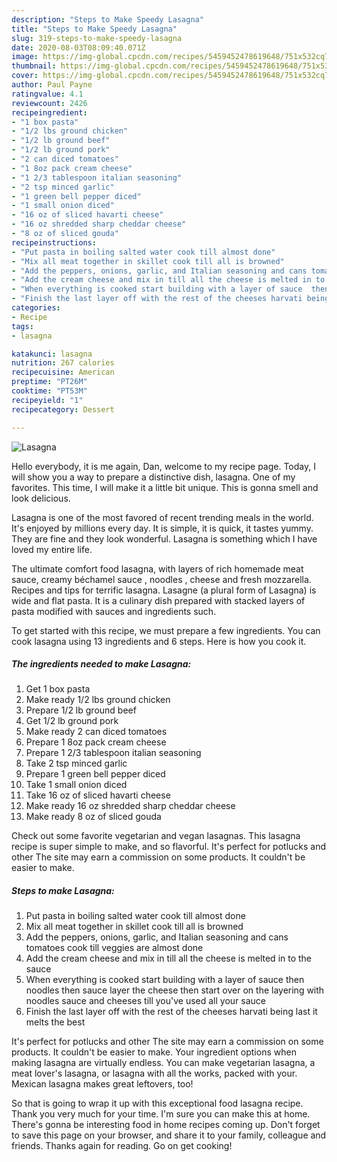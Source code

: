 ```yaml
---
description: "Steps to Make Speedy Lasagna"
title: "Steps to Make Speedy Lasagna"
slug: 319-steps-to-make-speedy-lasagna
date: 2020-08-03T08:09:40.071Z
image: https://img-global.cpcdn.com/recipes/5459452478619648/751x532cq70/lasagna-recipe-main-photo.jpg
thumbnail: https://img-global.cpcdn.com/recipes/5459452478619648/751x532cq70/lasagna-recipe-main-photo.jpg
cover: https://img-global.cpcdn.com/recipes/5459452478619648/751x532cq70/lasagna-recipe-main-photo.jpg
author: Paul Payne
ratingvalue: 4.1
reviewcount: 2426
recipeingredient:
- "1 box pasta"
- "1/2 lbs ground chicken"
- "1/2 lb ground beef"
- "1/2 lb ground pork"
- "2 can diced tomatoes"
- "1 8oz pack cream cheese"
- "1 2/3 tablespoon italian seasoning"
- "2 tsp minced garlic"
- "1 green bell pepper diced"
- "1 small onion diced"
- "16 oz of sliced havarti cheese"
- "16 oz shredded sharp cheddar cheese"
- "8 oz of sliced gouda"
recipeinstructions:
- "Put pasta in boiling salted water cook till almost done"
- "Mix all meat together in skillet cook till all is browned"
- "Add the peppers, onions, garlic, and Italian seasoning and cans tomatoes cook till veggies are almost done"
- "Add the cream cheese and mix in till all the cheese is melted in to the sauce"
- "When everything is cooked start building with a layer of sauce  then noodles then sauce layer the cheese then start over on the layering with noodles sauce and cheeses till you&#39;ve used all your sauce"
- "Finish the last layer off with the rest of the cheeses harvati being last it melts the best"
categories:
- Recipe
tags:
- lasagna

katakunci: lasagna 
nutrition: 267 calories
recipecuisine: American
preptime: "PT26M"
cooktime: "PT53M"
recipeyield: "1"
recipecategory: Dessert

---
```



![Lasagna](https://img-global.cpcdn.com/recipes/5459452478619648/751x532cq70/lasagna-recipe-main-photo.jpg)

Hello everybody, it is me again, Dan, welcome to my recipe page. Today, I will show you a way to prepare a distinctive dish, lasagna. One of my favorites. This time, I will make it a little bit unique. This is gonna smell and look delicious.

Lasagna is one of the most favored of recent trending meals in the world. It's enjoyed by millions every day. It is simple, it is quick, it tastes yummy. They are fine and they look wonderful. Lasagna is something which I have loved my entire life.

The ultimate comfort food lasagna, with layers of rich homemade meat sauce, creamy béchamel sauce , noodles , cheese and fresh mozzarella. Recipes and tips for terrific lasagna. Lasagne (a plural form of Lasagna) is wide and flat pasta. It is a culinary dish prepared with stacked layers of pasta modified with sauces and ingredients such.


To get started with this recipe, we must prepare a few ingredients. You can cook lasagna using 13 ingredients and 6 steps. Here is how you cook it.

<!--inarticleads1-->

##### The ingredients needed to make Lasagna:

1. Get 1 box pasta
1. Make ready 1/2 lbs ground chicken
1. Prepare 1/2 lb ground beef
1. Get 1/2 lb ground pork
1. Make ready 2 can diced tomatoes
1. Prepare 1 8oz pack cream cheese
1. Prepare 1 2/3 tablespoon italian seasoning
1. Take 2 tsp minced garlic
1. Prepare 1 green bell pepper diced
1. Take 1 small onion diced
1. Take 16 oz of sliced havarti cheese
1. Make ready 16 oz shredded sharp cheddar cheese
1. Make ready 8 oz of sliced gouda


Check out some favorite vegetarian and vegan lasagnas. This lasagna recipe is super simple to make, and so flavorful. It&#39;s perfect for potlucks and other The site may earn a commission on some products. It couldn&#39;t be easier to make. 

<!--inarticleads2-->

##### Steps to make Lasagna:

1. Put pasta in boiling salted water cook till almost done
1. Mix all meat together in skillet cook till all is browned
1. Add the peppers, onions, garlic, and Italian seasoning and cans tomatoes cook till veggies are almost done
1. Add the cream cheese and mix in till all the cheese is melted in to the sauce
1. When everything is cooked start building with a layer of sauce  then noodles then sauce layer the cheese then start over on the layering with noodles sauce and cheeses till you&#39;ve used all your sauce
1. Finish the last layer off with the rest of the cheeses harvati being last it melts the best


It&#39;s perfect for potlucks and other The site may earn a commission on some products. It couldn&#39;t be easier to make. Your ingredient options when making lasagna are virtually endless. You can make vegetarian lasagna, a meat lover&#39;s lasagna, or lasagna with all the works, packed with your. Mexican lasagna makes great leftovers, too! 

So that is going to wrap it up with this exceptional food lasagna recipe. Thank you very much for your time. I'm sure you can make this at home. There's gonna be interesting food in home recipes coming up. Don't forget to save this page on your browser, and share it to your family, colleague and friends. Thanks again for reading. Go on get cooking!
